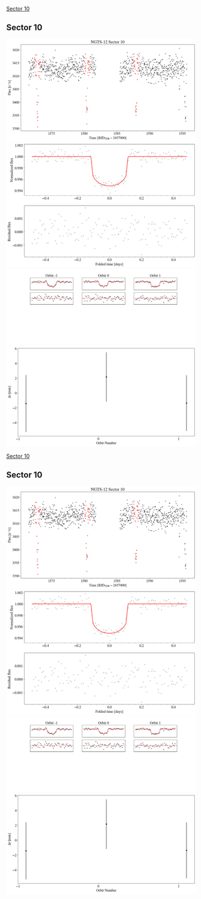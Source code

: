 [Sector 10](#sector10)

<a name = "sector10"></a>
## Sector 10
![alt text](/tt/NGTS-12_Sector_10/NGTS-12_Sector_10_a_TimeSeries.png)
![alt text](/tt/NGTS-12_Sector_10/NGTS-12_Sector_10_b_FoldedLightCurve.png)
![alt text](/tt/NGTS-12_Sector_10/NGTS-12_Sector_10_b_IndividualTransitsWithFit.png)
![alt text](/tt/NGTS-12_Sector_10/NGTS-12_Sector_10_c_TimingResiduals.png)

[Sector 10](#sector10)

<a name = "sector10"></a>
## Sector 10
![alt text](/tt/NGTS-12_Sector_10/NGTS-12_Sector_10_a_TimeSeries.png)
![alt text](/tt/NGTS-12_Sector_10/NGTS-12_Sector_10_b_FoldedLightCurve.png)
![alt text](/tt/NGTS-12_Sector_10/NGTS-12_Sector_10_b_IndividualTransitsWithFit.png)
![alt text](/tt/NGTS-12_Sector_10/NGTS-12_Sector_10_c_TimingResiduals.png)

